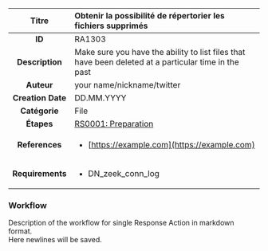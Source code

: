 | Titre                       | Obtenir la possibilité de répertorier les fichiers supprimés         |
|:---------------------------:|:--------------------|
| **ID**                      | RA1303            |
| **Description**             | Make sure you have the ability to list files that have been deleted at a particular time in the past   |
| **Auteur**                  | your name/nickname/twitter        |
| **Creation Date**           | DD.MM.YYYY |
| **Catégorie**                | File      |
| **Étapes**                   |[RS0001: Preparation](../Response_Stages/RS0001.md)| 
| **References** |<ul><li>[https://example.com](https://example.com)</li></ul>|
| **Requirements** |<ul><li>DN_zeek_conn_log</li></ul>|

### Workflow

Description of the workflow for single Response Action in markdown format.  
Here newlines will be saved.
